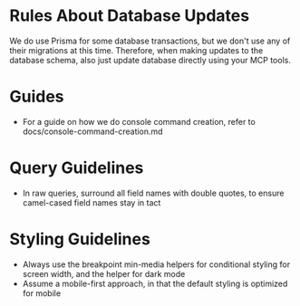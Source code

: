 # Rules About Database Updates

We do use Prisma for some database transactions, but we don't use any of their migrations at this time. Therefore, when making updates to the database schema, also just update database directly using your MCP tools.

# Guides

- For a guide on how we do console command creation, refer to docs/console-command-creation.md

# Query Guidelines

- In raw queries, surround all field names with double quotes, to ensure camel-cased field names stay in tact 

# Styling Guidelines

- Always use the breakpoint min-media helpers for conditional styling for screen width, and the helper for dark mode
- Assume a mobile-first approach, in that the default styling is optimized for mobile